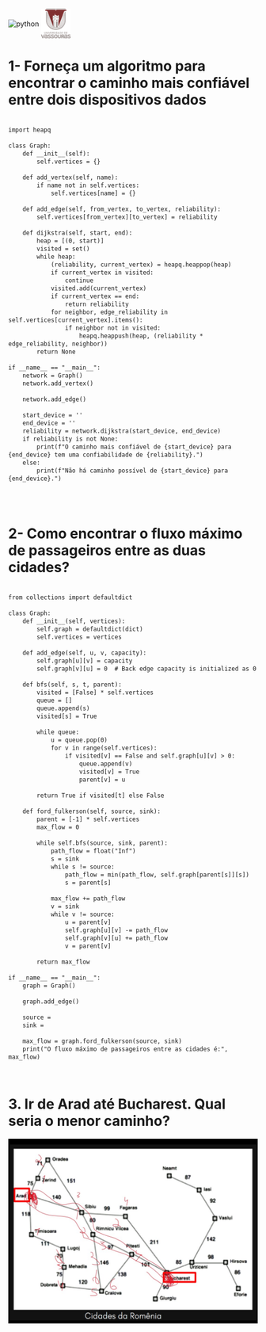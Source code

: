 
<div style="display: inline_block"><br>
 <img align="center" alt="python" height="60" width="60" src="https://cdn.jsdelivr.net/gh/devicons/devicon@latest/icons/python/python-original.svg" />
 <img align="center" alt="univassouras" height="60" width="60" src="https://github.com/Luann8/Web_Programming_Laboratory-Univassouras/blob/main/universidade%20de%20vassouras%20Vertical.svg" >

</div>

  
  
  <h1>1- Forneça um algoritmo para encontrar o caminho mais
confiável entre dois dispositivos dados

</h1>

   <pre> <code>
import heapq

class Graph:
    def __init__(self):
        self.vertices = {}

    def add_vertex(self, name):
        if name not in self.vertices:
            self.vertices[name] = {}

    def add_edge(self, from_vertex, to_vertex, reliability):
        self.vertices[from_vertex][to_vertex] = reliability

    def dijkstra(self, start, end):
        heap = [(0, start)]
        visited = set()
        while heap:
            (reliability, current_vertex) = heapq.heappop(heap)
            if current_vertex in visited:
                continue
            visited.add(current_vertex)
            if current_vertex == end:
                return reliability
            for neighbor, edge_reliability in self.vertices[current_vertex].items():
                if neighbor not in visited:
                    heapq.heappush(heap, (reliability * edge_reliability, neighbor))
        return None

if __name__ == "__main__":
    network = Graph()
    network.add_vertex()

    network.add_edge()  

    start_device = ''
    end_device = ''
    reliability = network.dijkstra(start_device, end_device)
    if reliability is not None:
        print(f"O caminho mais confiável de {start_device} para {end_device} tem uma confiabilidade de {reliability}.")
    else:
        print(f"Não há caminho possível de {start_device} para {end_device}.")


    </code> </pre>

  <h1>2- Como encontrar o fluxo máximo de passageiros entre as duas cidades?</h1>

  <pre><code>
from collections import defaultdict

class Graph:
    def __init__(self, vertices):
        self.graph = defaultdict(dict)
        self.vertices = vertices

    def add_edge(self, u, v, capacity):
        self.graph[u][v] = capacity
        self.graph[v][u] = 0  # Back edge capacity is initialized as 0

    def bfs(self, s, t, parent):
        visited = [False] * self.vertices
        queue = []
        queue.append(s)
        visited[s] = True

        while queue:
            u = queue.pop(0)
            for v in range(self.vertices):
                if visited[v] == False and self.graph[u][v] > 0:
                    queue.append(v)
                    visited[v] = True
                    parent[v] = u

        return True if visited[t] else False

    def ford_fulkerson(self, source, sink):
        parent = [-1] * self.vertices
        max_flow = 0

        while self.bfs(source, sink, parent):
            path_flow = float("Inf")
            s = sink
            while s != source:
                path_flow = min(path_flow, self.graph[parent[s]][s])
                s = parent[s]

            max_flow += path_flow
            v = sink
            while v != source:
                u = parent[v]
                self.graph[u][v] -= path_flow
                self.graph[v][u] += path_flow
                v = parent[v]

        return max_flow

if __name__ == "__main__":
    graph = Graph()  

    graph.add_edge()

    source = 
    sink = 

    max_flow = graph.ford_fulkerson(source, sink)
    print("O fluxo máximo de passageiros entre as cidades é:", max_flow)

    </code></pre>

  <h1>3. Ir de Arad até Bucharest. Qual seria o menor caminho?</h1>

  <img src="https://github.com/Luann8/levantamento-ESTRUTURA-DE-DADOS-Aula-Caio-UV-aula-1/blob/main/3.jpg" alt="imagem">
</body>
